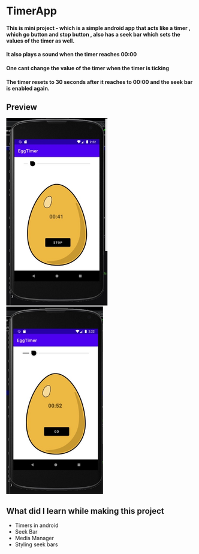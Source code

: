 # TimerApp
#### This is mini project - which is a simple android app that acts like a timer , which go button and stop button , also has a seek bar which sets the values of the timer as well.
#### It also plays a sound when the timer reaches 00:00
#### One cant change the value of the timer when the timer is ticking
#### The timer resets to 30 seconds after it reaches to 00:00 and the seek bar is enabled again.
## Preview
<img src="Images/img1.jpeg" height="500px">
<img src="Images/img2.jpeg" height="500px">

## What did I learn while making this project 
- Timers in android
- Seek Bar
- Media Manager
- Styling seek bars

